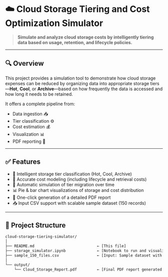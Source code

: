 # ☁️ Cloud Storage Tiering and Cost Optimization Simulator

> **Simulate and analyze cloud storage costs by intelligently tiering data based on usage, retention, and lifecycle policies.**

---

## 🔍 Overview

This project provides a simulation tool to demonstrate how cloud storage expenses can be reduced by organizing data into appropriate storage tiers—**Hot**, **Cool**, or **Archive**—based on how frequently the data is accessed and how long it needs to be retained.

It offers a complete pipeline from:
- Data ingestion 📥
- Tier classification ⚙️
- Cost estimation 💰
- Visualization 📊
- PDF reporting 📝

---

## ✅ Features

- 🧠 Intelligent storage tier classification (Hot, Cool, Archive)
- 💸 Accurate cost modeling (including lifecycle and retrieval costs)
- 🔁 Automatic simulation of tier migration over time
- 📊 Pie & bar chart visualizations of storage and cost distribution
- 📄 One-click generation of a detailed PDF report
- 📥 Input CSV support with scalable sample dataset (150 records)

---

## 📁 Project Structure

```bash
cloud-storage-tiering-simulator/
│
├── README.md                            ← [This file]
├── storage_simulator.ipynb              ← [Notebook to run and visualize the project]
├── sample_150_files.csv                 ← [Input: Sample dataset with 150 file records when the input being asked]
│
└── output/
    └── Cloud_Storage_Report.pdf         ← [Final PDF report generated after simulation]

